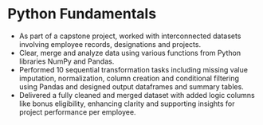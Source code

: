 # Python Fundamentals
-	As part of a capstone project, worked with interconnected datasets involving employee records, designations and projects.
-	Clear, merge and analyze data using various functions from Python libraries NumPy and Pandas.
-	Performed 10 sequential transformation tasks including missing value imputation, normalization, column creation and conditional filtering using Pandas and designed output dataframes and summary tables.
-	Delivered a fully cleaned and merged dataset with added logic columns like bonus eligibility, enhancing clarity and supporting insights for project performance per employee.
